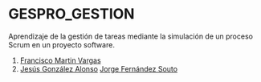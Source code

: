 # GESPRO_GESTION
Aprendizaje de la gestión de tareas mediante la simulación de un proceso Scrum en un proyecto software.


1. [Francisco Martin Vargas](https://github.com/fmv1001)
2. [Jesús González Alonso](https://github.com/jga1006)
[Jorge Fernández Souto](https://github.com/jfs1001)
